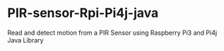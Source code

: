 # PIR-sensor-Rpi-Pi4j-java
Read and detect motion from a PIR Sensor using Raspberry Pi3 and Pi4j Java Library
